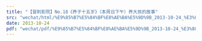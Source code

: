 ```yaml
---
title: "【冒刺影院】No.18《养子十五岁》（本周日下午）养大孩的故事"
src: "wechat/html/%E9%85%B7%E5%84%BF%E8%AE%BA%E5%9D%9B_2013-10-24_%E3%80%90%E5%86%92%E5%88%BA%E5%BD%B1%E9%99%A2%E3%80%91No.18%E3%80%8A%E5%85%BB%E5%AD%90%E5%8D%81%E4%BA%94%E5%B2%81%E3%80%8B%EF%BC%88%E6%9C%AC%E5%91%A8%E6%97%A5%E4%B8%8B%E5%8D%88%EF%BC%89%E5%85%BB%E5%A4%A7%E5%AD%A9%E7%9A%84%E6%95%85%E4%BA%8B.html"
date: 2013-10-24
pdf: "wechat/pdf/%E9%85%B7%E5%84%BF%E8%AE%BA%E5%9D%9B_2013-10-24_%E3%80%90%E5%86%92%E5%88%BA%E5%BD%B1%E9%99%A2%E3%80%91No.18%E3%80%8A%E5%85%BB%E5%AD%90%E5%8D%81%E4%BA%94%E5%B2%81%E3%80%8B%EF%BC%88%E6%9C%AC%E5%91%A8%E6%97%A5%E4%B8%8B%E5%8D%88%EF%BC%89%E5%85%BB%E5%A4%A7%E5%AD%A9%E7%9A%84%E6%95%85%E4%BA%8B.pdf"
---
```


